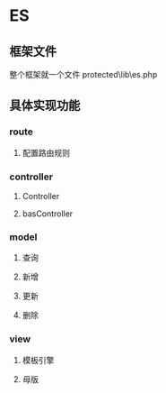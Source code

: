 # ES

## 框架文件
整个框架就一个文件 protected\lib\es.php

## 具体实现功能

### route

1. 配置路由规则


### controller

1. Controller

2. basController

### model

1. 查询

2. 新增

3. 更新

4. 删除

### view

1. 模板引擎

2. 母版
